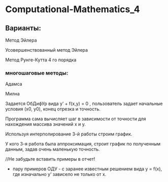 # Computational-Mathematics_4
## Варианты:

Метод Эйлера

Усовершенствованный метод Эйлера

Метод Рунге-Кутта 4 го порядка

### многошаговые методы:

Адамса

Милна


Задается ОбДифУр вида y’ + f(x,y) = 0 , пользователь задает начальные условия (x0, y0), конец отрезка и точность.

Программа сама вычисляет шаг в зависимости от точности для нахождения массива значений x и y.

Используя интерполирование 3-й работы строим график. 

У кого 3-я работа была аппроксимация, строит график по полученным данным, задав очень маленькую точность.


//Не забудьте вставить примеры в отчет!
+ пару примеров ОДУ - с заранее известным решением вида y = f(x), где изначально y’ зависело не только от х.
